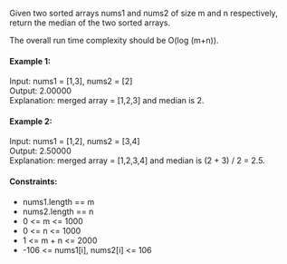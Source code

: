 Given two sorted arrays nums1 and nums2 of size m and n respectively, return the median of the two sorted arrays.

The overall run time complexity should be O(log (m+n)).

#### Example 1:
Input: nums1 = [1,3], nums2 = [2]  
Output: 2.00000  
Explanation: merged array = [1,2,3] and median is 2.

#### Example 2:
Input: nums1 = [1,2], nums2 = [3,4]  
Output: 2.50000  
Explanation: merged array = [1,2,3,4] and median is (2 + 3) / 2 = 2.5.

#### Constraints:
* nums1.length == m
* nums2.length == n
* 0 <= m <= 1000
* 0 <= n <= 1000
* 1 <= m + n <= 2000
* -106 <= nums1[i], nums2[i] <= 106